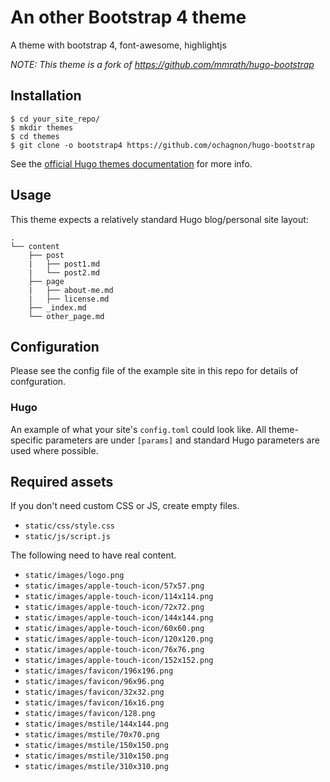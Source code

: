 An other Bootstrap 4 theme
==========================

A theme with bootstrap 4, font-awesome, highlightjs

*NOTE: This theme is a fork of https://github.com/mmrath/hugo-bootstrap*

## Installation

```
$ cd your_site_repo/
$ mkdir themes
$ cd themes
$ git clone -o bootstrap4 https://github.com/ochagnon/hugo-bootstrap
```

See the [official Hugo themes documentation](http://gohugo.io/themes/installing) for more info.

## Usage

This theme expects a relatively standard Hugo blog/personal site layout:
```
.
└── content
    ├── post
    |   ├── post1.md
    |   └── post2.md
    ├── page
    |   ├── about-me.md
    |   ├── license.md
    ├── _index.md
    └── other_page.md
```

## Configuration

Please see the config file of the example site in this repo for details of confguration.

### Hugo

An example of what your site's `config.toml` could look like. All theme-specific parameters are under `[params]` and standard Hugo parameters are used where possible.

## Required assets

If you don't need custom CSS or JS, create empty files.

- `static/css/style.css`
- `static/js/script.js`

The following need to have real content.

- `static/images/logo.png`
- `static/images/apple-touch-icon/57x57.png`
- `static/images/apple-touch-icon/114x114.png`
- `static/images/apple-touch-icon/72x72.png`
- `static/images/apple-touch-icon/144x144.png`
- `static/images/apple-touch-icon/60x60.png`
- `static/images/apple-touch-icon/120x120.png`
- `static/images/apple-touch-icon/76x76.png`
- `static/images/apple-touch-icon/152x152.png`
- `static/images/favicon/196x196.png`
- `static/images/favicon/96x96.png`
- `static/images/favicon/32x32.png`
- `static/images/favicon/16x16.png`
- `static/images/favicon/128.png`
- `static/images/mstile/144x144.png`
- `static/images/mstile/70x70.png`
- `static/images/mstile/150x150.png`
- `static/images/mstile/310x150.png`
- `static/images/mstile/310x310.png`